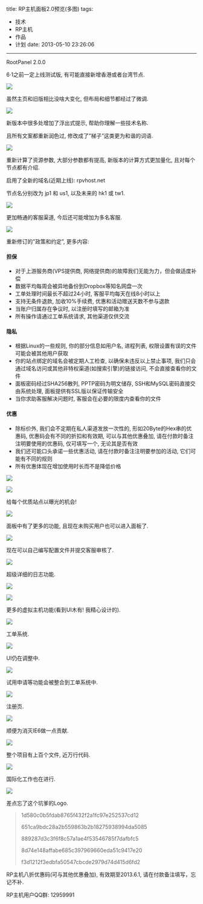 title: RP主机面板2.0预览(多图)
tags:
  - 技术
  - RP主机
  - 作品
  - 计划
date: 2013-05-10 23:26:06
---

RootPanel 2.0.0

6·1之前一定上线测试版, 有可能直接新增香港或者台湾节点.

![](http://i.minus.com/i3v5z1tzhPqsH.png)

虽然主页和旧版相比没啥大变化, 但布局和细节都经过了微调.

![](http://i.minus.com/ibqS2PZs01hiCi.png)

新版本中很多处增加了浮出式提示, 帮助你理解一些技术名称.

且所有文案都重新润色过, 修改成了&#8221;梯子&#8221;这类更为和谐的词语.

![](http://i.minus.com/ibwSX7q1XHUuAM.png)

重新计算了资源参数, 大部分参数都有提高, 新版本的计算方式更加量化, 且对每个节点都有介绍.

启用了全新的域名(近期上线): rpvhost.net

节点名分别改为 jp1 和 us1, 以及未来的 hk1 或 tw1.

![](http://i.minus.com/iKIkwWrYWvMO1.png)

更加畅通的客服渠道, 今后还可能增加为多名客服.

![](http://i.minus.com/iopOx9yBdYxWd.png)

重新修订的&#8221;政策和约定&#8221;, 更多内容:

#### 担保

*   对于上游服务商(VPS提供商, 网络提供商)的故障我们无能为力，但会做适度补偿
*   数据平均每周会被异地备份到Dropbox等知名网盘一次
*   工单处理时间最长不超过24小时, 客服平均每天在线8小时以上
*   支持无条件退款, 加收10%手续费, 优惠和活动赠送天数不参与退款
*   当账户归属存在争议时, 以注册时填写的邮箱为准
*   所有操作请通过工单系统请求, 其他渠道仅供交流

#### 隐私

*   根据Linux的一些规则, 你的部分信息如用户名, 进程列表, 权限设置有误的文件可能会被其他用户获取
*   你的站点绑定的域名会被定期人工检查, 以确保未违反以上禁止事项, 我们只会通过域名访问或其他非特权渠道(如搜索引擎)的链接访问, 不会直接查看你的文件
*   面板密码经过SHA256散列, PPTP密码为明文储存, SSH和MySQL密码直接交由系统处理, 面板提供有SSL版以保证传输安全
*   当你求助客服解决问题时, 客服会在必要的限度内查看你的文件

#### 优惠

*   除标价外, 我们会不定期在私人渠道发放一次性的, 形如20Byte的Hex串的优惠码, 优惠码会有不同的折扣和有效期, 可以与其他优惠叠加, 请在付款时备注注明要使用的优惠码, 仅可填写一个, 无论其是否有效
*   我们还可能口头承诺一些优惠活动, 请在付款时备注注明要参加的活动, 它们可能有不同的规则
*   所有优惠体现在增加使用时长而不是降低价格

![](http://i.minus.com/ibfcDKRe7ozhAZ.png)

![](http://i.minus.com/i0B21QvyZGcQB.png)

给每个优质站点以曝光的机会!

![](http://i.minus.com/iYQtxPyqSHMb0.png)

面板中有了更多的功能, 且现在未购买用户也可以进入面板了.

![](http://i.minus.com/ibaPourjYGdB80.png)

现在可以自己编写配置文件并提交客服审核了.

![](http://i.minus.com/i9N7KXrrB0b9p.png)

超级详细的日志功能.

![](http://i.minus.com/ib1annC55yNHuB.png)

![](http://i.minus.com/iCyYAbOWKhWj3.png)

更多的虚拟主机功能(看到UI木有! 我精心设计的).

![](http://i.minus.com/ibtxLK6ncaPdOD.png)

工单系统.

![](http://i.minus.com/i6OrA3mEE33ey.png)

UI仍在调整中.

![](http://i.minus.com/ix3eV5FaXhDIo.png)

试用申请等功能会被整合到工单系统中.

![](http://i.minus.com/im54UtOunsT3f.png)

注册页.

![](http://i.minus.com/ibc1ZohnsaYDjY.png)

顺便为消灭IE6做一点贡献.

![](http://i.minus.com/iPSMUHUFSwlj7.png)

整个项目有上百个文件, 近万行代码.

![](http://i.minus.com/ibsOtBcyr0FHpi.png)

国际化工作也在进行.

![](http://i.minus.com/iZ1xyUX5ICWOr.png)

差点忘了这个坑爹的Logo.

> 1d580c0b5fdab8765f432f2a1fc97e252537cd12
> 
>   651ca9bdc28a2b559863b2b18275938994da5085
> 
>   889287d3c3f6f8c57a1ae4f53546785f7dafbfc5
> 
>   8d74e148affabe685c397969660eda51c9417e20
> 
>   f3d1212f3edbfa50547cbcde2979d74d415d6fd2

RP主机八折优惠码(可与其他优惠叠加), 有效期至2013.6.1, 请在付款备注填写，忘记不补.

RP主机用户QQ群: 12959991